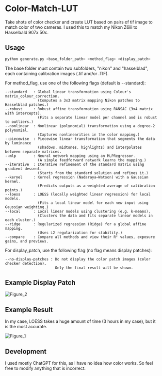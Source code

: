 # Color-Match-LUT
Take shots of color checker and create LUT based on pairs of tif image to match color of two cameras. I used this to match my Nikon Z6iii to Hasselbald 907x 50c.

## Usage

```python
python generate.py <base_folder_path> <method_flag> <display_patch>
```

The base folder must contain two subfolders, "nikon" and "hasselblad", each containing calibration images (.tif and/or .TIF).

For method_flag, use one of the following flags (default is --standard):
    
    --standard   : Global linear transformation using Colour's matrix_colour_correction.
                   (Computes a 3x3 matrix mapping Nikon patches to Hasselblad patches.)
    --robust     : Robust affine transformation using RANSAC (3x4 matrix with intercepts).
                   (Fits a separate linear model per channel and is robust to outliers.)
    --nonlinear  : Nonlinear (polynomial) transformation using a degree-2 polynomial.
                   (Captures nonlinearities in the color mapping.)
    --piecewise  : Piecewise linear transformation that segments the data by luminance
                   (shadows, midtones, highlights) and interpolates between separate matrices.
    --mlp        : Neural network mapping using an MLPRegressor.
                   (A simple feedforward network learns the mapping.)
    --iterative  : Iterative refinement of the standard matrix using gradient descent.
                   (Starts from the standard solution and refines it.)
    --kernel     : Kernel regression (Nadaraya–Watson) with a Gaussian kernel.
                   (Predicts outputs as a weighted average of calibration points.)
    --loess      : LOESS (locally weighted linear regression) for local models.
                   (Fits a local linear model for each new input using Gaussian weighting.)
    --local      : Local linear models using clustering (e.g. k-means).
                   (Clusters the data and fits separate linear models in each cluster.)
    --ridge      : Regularized regression (Ridge) for a global affine mapping.
                   (Uses L2 regularization for stability.)
    --compare    : Compare all methods and view their R² values, exposure gains, and previews.              
                   
For display_patch, use the following flag (no flag means display patches):
  
    --no-display-patches : Do not display the color patch images (color checker detection).
                           Only the final result will be shown.

## Example Display Patch

![Figure_2](https://github.com/user-attachments/assets/5442a1df-013f-446e-b8ec-02a03eda8ba3)

## Example Result

In my case, LOESS takes a huge amount of time (3 hours in my case), but it is the most accurate.

![Figure_1](https://github.com/user-attachments/assets/08e0de3e-8d82-4d54-88b5-5d14f939a74f)

## Development

I used mostly ChatGPT for this, as I have no idea how color works. So feel free to modify anything that is incorrect.
